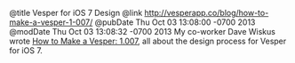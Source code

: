 @title Vesper for iOS 7 Design
@link http://vesperapp.co/blog/how-to-make-a-vesper-1-007/
@pubDate Thu Oct 03 13:08:00 -0700 2013
@modDate Thu Oct 03 13:08:32 -0700 2013
My co-worker Dave Wiskus wrote [How to Make a Vesper: 1.007](http://vesperapp.co/blog/how-to-make-a-vesper-1-007/), all about the design process for Vesper for iOS 7.
